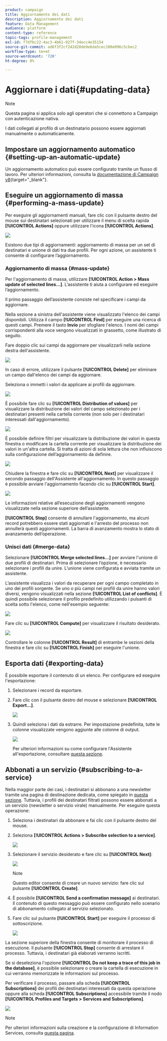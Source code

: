 ```yaml
---
product: campaign
title: Aggiornamento dei dati
description: Aggiornamento dei dati
feature: Data Management
audience: platform
content-type: reference
topic-tags: profile-management
exl-id: f7dfbc22-4ac3-4b61-927f-34ecc4e35154
source-git-commit: ad6f3f2cf242d28de9e6da5cec100e096c5cbec2
workflow-type: tm+mt
source-wordcount: '720'
ht-degree: 0%

---
```


# Aggiornare i dati{#updating-data}

>[!NOTE]
>
>Questa pagina si applica solo agli operatori che si connettono a Campaign con autenticazione nativa.

I dati collegati al profilo di un destinatario possono essere aggiornati manualmente o automaticamente.

## Impostare un aggiornamento automatico {#setting-up-an-automatic-update}

Un aggiornamento automatico può essere configurato tramite un flusso di lavoro. Per ulteriori informazioni, consulta la [documentazione di Campaign v8](https://experienceleague.adobe.com/docs/campaign/automation/workflows/wf-activities/targeting-activities/update-data.html){target="_blank"}.

## Eseguire un aggiornamento di massa {#performing-a-mass-update}

Per eseguire gli aggiornamenti manuali, fare clic con il pulsante destro del mouse sui destinatari selezionati per utilizzare il menu di scelta rapida **[!UICONTROL Actions]** oppure utilizzare l&#39;icona **[!UICONTROL Actions]**.

![](assets/s_ncs_user_action_icon.png)

Esistono due tipi di aggiornamenti: aggiornamento di massa per un set di destinatari e unione di dati tra due profili. Per ogni azione, un assistente ti consente di configurare l’aggiornamento.

### Aggiornamento di massa {#mass-update}

Per l&#39;aggiornamento di massa, utilizzare **[!UICONTROL Action > Mass update of selected lines...]**. L’assistente ti aiuta a configurare ed eseguire l’aggiornamento.

Il primo passaggio dell’assistente consiste nel specificare i campi da aggiornare.

Nella sezione a sinistra dell&#39;assistente viene visualizzato l&#39;elenco dei campi disponibili. Utilizza il campo **[!UICONTROL Find]** per eseguire una ricerca di questi campi. Premere il tasto **Invio** per sfogliare l&#39;elenco. I nomi dei campi corrispondenti alla voce vengono visualizzati in grassetto, come illustrato di seguito.

Fare doppio clic sui campi da aggiornare per visualizzarli nella sezione destra dell&#39;assistente.

![](assets/s_ncs_user_update_wizard01_1.png)

In caso di errore, utilizzare il pulsante **[!UICONTROL Delete]** per eliminare un campo dall&#39;elenco dei campi da aggiornare.

Seleziona o immetti i valori da applicare ai profili da aggiornare.

![](assets/s_ncs_user_update_wizard01_12.png)

È possibile fare clic su **[!UICONTROL Distribution of values]** per visualizzare la distribuzione dei valori del campo selezionato per i destinatari presenti nella cartella corrente (non solo per i destinatari interessati dall&#39;aggiornamento).

![](assets/s_ncs_user_update_wizard01_2.png)

È possibile definire filtri per visualizzare la distribuzione dei valori in questa finestra o modificare la cartella corrente per visualizzare la distribuzione dei valori in un&#39;altra cartella. Si tratta di azioni di sola lettura che non influiscono sulla configurazione dell’aggiornamento da definire.

![](assets/s_ncs_user_update_wizard01_3.png)

Chiudere la finestra e fare clic su **[!UICONTROL Next]** per visualizzare il secondo passaggio dell&#39;Assistente all&#39;aggiornamento. In questo passaggio è possibile avviare l&#39;aggiornamento facendo clic su **[!UICONTROL Start]**.

![](assets/s_ncs_user_update_wizard01_4.png)

Le informazioni relative all’esecuzione degli aggiornamenti vengono visualizzate nella sezione superiore dell’assistente.

**[!UICONTROL Stop]** consente di annullare l&#39;aggiornamento, ma alcuni record potrebbero essere stati aggiornati e l&#39;arresto del processo non annullerà questi aggiornamenti. La barra di avanzamento mostra lo stato di avanzamento dell’operazione.

### Unisci dati {#merge-data}

Selezionare **[!UICONTROL Merge selected lines...]** per avviare l&#39;unione di due profili di destinatari. Prima di selezionare l’opzione, è necessario selezionare i profili da unire. L’unione viene configurata e avviata tramite un assistente.

L’assistente visualizza i valori da recuperare per ogni campo completato in uno dei profili sorgente. Se uno o più campi nei profili da unire hanno valori diversi, vengono visualizzati nella sezione **[!UICONTROL List of conflicts]**. È quindi possibile selezionare il profilo predefinito utilizzando i pulsanti di scelta sotto l&#39;elenco, come nell&#39;esempio seguente:

![](assets/s_ncs_user_merge_wizard01_1.png)

Fare clic su **[!UICONTROL Compute]** per visualizzare il risultato desiderato.

![](assets/s_ncs_user_merge_wizard01_2.png)

Controllare le colonne **[!UICONTROL Result]** di entrambe le sezioni della finestra e fare clic su **[!UICONTROL Finish]** per eseguire l&#39;unione.

## Esporta dati {#exporting-data}

È possibile esportare il contenuto di un elenco. Per configurare ed eseguire l&#39;esportazione:

1. Selezionare i record da esportare.
1. Fare clic con il pulsante destro del mouse e selezionare **[!UICONTROL Export...]**.

   ![](assets/s_ncs_user_export_list.png)

1. Quindi seleziona i dati da estrarre. Per impostazione predefinita, tutte le colonne visualizzate vengono aggiunte alle colonne di output.

   ![](assets/s_ncs_user_export_list_start.png)

   Per ulteriori informazioni su come configurare l&#39;Assistente all&#39;esportazione, consultare [questa sezione](../../platform/using/executing-export-jobs.md).

## Abbonati a un servizio {#subscribing-to-a-service}

Nella maggior parte dei casi, i destinatari si abbonano a una newsletter tramite una pagina di destinazione dedicata, come spiegato in [questa sezione](../../delivery/using/managing-subscriptions.md). Tuttavia, i profili dei destinatari filtrati possono essere abbonati a un servizio (newsletter o servizio virale) manualmente. Per eseguire questa operazione:

1. Seleziona i destinatari da abbonare e fai clic con il pulsante destro del mouse.
1. Seleziona **[!UICONTROL Actions > Subscribe selection to a service]**.

   ![](assets/s_ncs_user_selection_subscribe_service.png)

1. Selezionare il servizio desiderato e fare clic su **[!UICONTROL Next]**:

   ![](assets/s_ncs_user_selection_subscribe_service_2.png)

   >[!NOTE]
   >
   >Questo editor consente di creare un nuovo servizio: fare clic sul pulsante **[!UICONTROL Create]**.

1. È possibile **[!UICONTROL Send a confirmation message]** ai destinatari. Il contenuto di questo messaggio può essere configurato nello scenario di abbonamento collegato al servizio selezionato.
1. Fare clic sul pulsante **[!UICONTROL Start]** per eseguire il processo di sottoscrizione.

   ![](assets/s_ncs_user_selection_subscribe_service_3.png)

La sezione superiore della finestra consente di monitorare il processo di esecuzione. Il pulsante **[!UICONTROL Stop]** consente di arrestare il processo. Tuttavia, i destinatari già elaborati verranno iscritti.

Se si deseleziona l&#39;opzione **[!UICONTROL Do not keep a trace of this job in the database]**, è possibile selezionare o creare la cartella di esecuzione in cui verranno memorizzate le informazioni sul processo.

Per verificare il processo, passare alla scheda **[!UICONTROL Subscriptions]** dei profili dei destinatari interessati da questa operazione oppure alla scheda **[!UICONTROL Subscriptions]** accessibile tramite il nodo **[!UICONTROL Profiles and Targets > Services and Subscriptions]**.

![](assets/s_ncs_user_selection_subscribe_service_4.png)

>[!NOTE]
>
>Per ulteriori informazioni sulla creazione e la configurazione di Information Services, consulta [questa pagina](../../delivery/using/managing-subscriptions.md).
